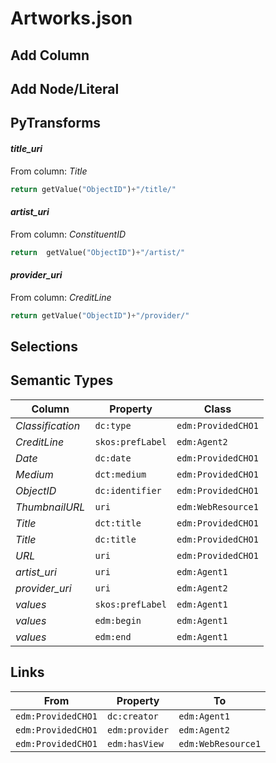 # Artworks.json

## Add Column

## Add Node/Literal

## PyTransforms
#### _title_uri_
From column: _Title_
``` python
return getValue("ObjectID")+"/title/"
```

#### _artist_uri_
From column: _ConstituentID_
``` python
return  getValue("ObjectID")+"/artist/"
```

#### _provider_uri_
From column: _CreditLine_
``` python
return getValue("ObjectID")+"/provider/"

```


## Selections

## Semantic Types
| Column | Property | Class |
|  ----- | -------- | ----- |
| _Classification_ | `dc:type` | `edm:ProvidedCHO1`|
| _CreditLine_ | `skos:prefLabel` | `edm:Agent2`|
| _Date_ | `dc:date` | `edm:ProvidedCHO1`|
| _Medium_ | `dct:medium` | `edm:ProvidedCHO1`|
| _ObjectID_ | `dc:identifier` | `edm:ProvidedCHO1`|
| _ThumbnailURL_ | `uri` | `edm:WebResource1`|
| _Title_ | `dct:title` | `edm:ProvidedCHO1`|
| _Title_ | `dc:title` | `edm:ProvidedCHO1`|
| _URL_ | `uri` | `edm:ProvidedCHO1`|
| _artist_uri_ | `uri` | `edm:Agent1`|
| _provider_uri_ | `uri` | `edm:Agent2`|
| _values_ | `skos:prefLabel` | `edm:Agent1`|
| _values_ | `edm:begin` | `edm:Agent1`|
| _values_ | `edm:end` | `edm:Agent1`|


## Links
| From | Property | To |
|  --- | -------- | ---|
| `edm:ProvidedCHO1` | `dc:creator` | `edm:Agent1`|
| `edm:ProvidedCHO1` | `edm:provider` | `edm:Agent2`|
| `edm:ProvidedCHO1` | `edm:hasView` | `edm:WebResource1`|
